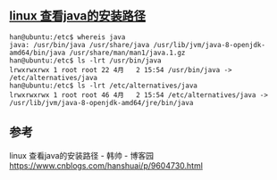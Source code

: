 ## [linux 查看java的安装路径](https://www.cnblogs.com/hanshuai/p/9604730.html)

```
han@ubuntu:/etc$ whereis java
java: /usr/bin/java /usr/share/java /usr/lib/jvm/java-8-openjdk-amd64/bin/java /usr/share/man/man1/java.1.gz
han@ubuntu:/etc$ ls -lrt /usr/bin/java
lrwxrwxrwx 1 root root 22 4月   2 15:54 /usr/bin/java -> /etc/alternatives/java
han@ubuntu:/etc$ ls -lrt /etc/alternatives/java
lrwxrwxrwx 1 root root 46 4月   2 15:54 /etc/alternatives/java -> /usr/lib/jvm/java-8-openjdk-amd64/jre/bin/java
```

## 参考

linux 查看java的安装路径 - 韩帅 - 博客园
https://www.cnblogs.com/hanshuai/p/9604730.html
